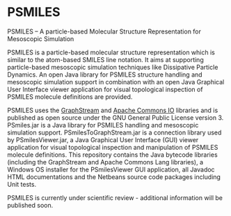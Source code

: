 # PSMILES
PSMILES – A particle-based Molecular Structure Representation for Mesoscopic Simulation

PSMILES is a particle-based molecular structure representation which is similar to the atom-based SMILES line notation. It aims at supporting particle-based mesoscopic simulation techniques like Dissipative Particle Dynamics.
An open Java library for PSMILES structure handling and mesoscopic simulation support in combination with an open Java Graphical User Interface viewer application for visual topological inspection of PSMILES molecule definitions are provided.

PSMILES uses the [GraphStream](http://graphstream-project.org/) and [Apache Commons IO](http://commons.apache.org/proper/commons-io/) libraries and is published as open source under the GNU General Public License version 3. PSmiles.jar is a Java library for PSMILES handling and mesoscopic simulation support. PSmilesToGraphStream.jar is a connection library used by PSmilesViewer.jar, a Java Graphical User Interface (GUI) viewer application for visual topological inspection and manipulation of PSMILES molecule definitions. This repository contains the Java bytecode libraries (including the GraphStream and Apache Commons Lang libraries), a Windows OS installer for the PSmilesViewer GUI application, all Javadoc HTML documentations and the Netbeans source code packages including Unit tests.

PSMILES is currently under scientific review - additional information will be published soon.
